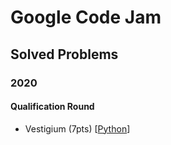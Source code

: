 # Google Code Jam
## Solved Problems
### 2020
#### Qualification Round
- Vestigium (7pts) [[Python](2020/Qualification-Round/vestigium.py)]